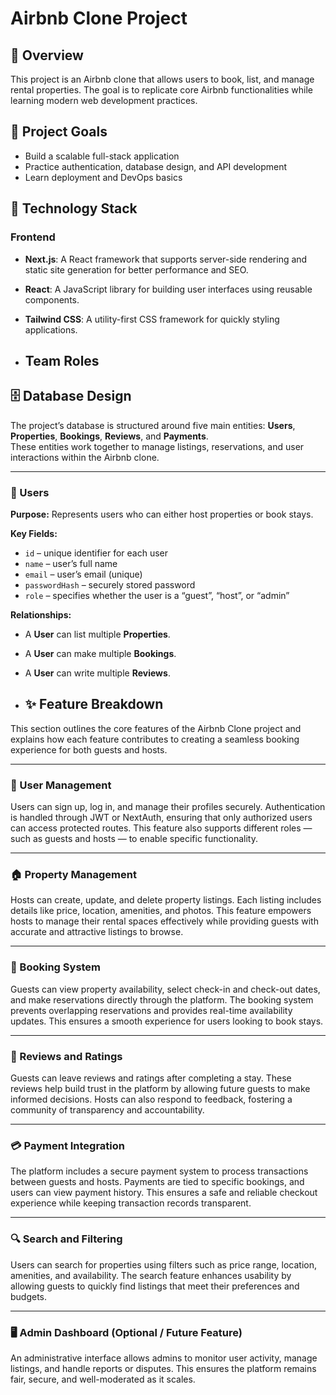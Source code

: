 # Airbnb Clone Project

## 🏡 Overview
This project is an Airbnb clone that allows users to book, list, and manage rental properties. The goal is to replicate core Airbnb functionalities while learning modern web development practices.

## 🎯 Project Goals
- Build a scalable full-stack application
- Practice authentication, database design, and API development
- Learn deployment and DevOps basics

## 🧰 Technology Stack

### Frontend
- **Next.js**: A React framework that supports server-side rendering and static site generation for better performance and SEO.
- **React**: A JavaScript library for building user interfaces using reusable components.
- **Tailwind CSS**: A utility-first CSS framework for quickly styling applications.

- ## Team Roles

## 🗄️ Database Design

The project’s database is structured around five main entities: **Users**, **Properties**, **Bookings**, **Reviews**, and **Payments**.  
These entities work together to manage listings, reservations, and user interactions within the Airbnb clone.

---

### 🧍 Users
**Purpose:** Represents users who can either host properties or book stays.

**Key Fields:**
- `id` – unique identifier for each user  
- `name` – user’s full name  
- `email` – user’s email (unique)  
- `passwordHash` – securely stored password  
- `role` – specifies whether the user is a “guest”, “host”, or “admin”

**Relationships:**
- A **User** can list multiple **Properties**.
- A **User** can make multiple **Bookings**.
- A **User** can write multiple **Reviews**.

- ## ✨ Feature Breakdown

This section outlines the core features of the Airbnb Clone project and explains how each feature contributes to creating a seamless booking experience for both guests and hosts.

---

### 👤 User Management
Users can sign up, log in, and manage their profiles securely. Authentication is handled through JWT or NextAuth, ensuring that only authorized users can access protected routes. This feature also supports different roles — such as guests and hosts — to enable specific functionality.

---

### 🏠 Property Management
Hosts can create, update, and delete property listings. Each listing includes details like price, location, amenities, and photos. This feature empowers hosts to manage their rental spaces effectively while providing guests with accurate and attractive listings to browse.

---

### 📅 Booking System
Guests can view property availability, select check-in and check-out dates, and make reservations directly through the platform. The booking system prevents overlapping reservations and provides real-time availability updates. This ensures a smooth experience for users looking to book stays.

---

### 💬 Reviews and Ratings
Guests can leave reviews and ratings after completing a stay. These reviews help build trust in the platform by allowing future guests to make informed decisions. Hosts can also respond to feedback, fostering a community of transparency and accountability.

---

### 💳 Payment Integration
The platform includes a secure payment system to process transactions between guests and hosts. Payments are tied to specific bookings, and users can view payment history. This ensures a safe and reliable checkout experience while keeping transaction records transparent.

---

### 🔍 Search and Filtering
Users can search for properties using filters such as price range, location, amenities, and availability. The search feature enhances usability by allowing guests to quickly find listings that meet their preferences and budgets.

---

### 🖥️ Admin Dashboard (Optional / Future Feature)
An administrative interface allows admins to monitor user activity, manage listings, and handle reports or disputes. This ensures the platform remains fair, secure, and well-moderated as it scales.
